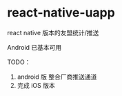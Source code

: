 # react-native-uapp
react native 版本的友盟统计/推送

Android 已基本可用

TODO：

1. android 版 整合厂商推送通道
2. 完成 iOS 版本
